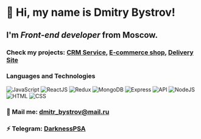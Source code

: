 # 👋 Hi, my name is **Dmitry Bystrov**!
## I'm *Front-end developer* from Moscow.
### Check my projects: [CRM Service](https://crm-logistic.herokuapp.com/), [E-commerce shop](https://e-commerce-here.herokuapp.com/), [Delivery Site](https://delivery-fooods.web.app/)
### Languages and Technologies
![JavaScript](https://img.shields.io/badge/-JavaScript-090909?style=for-the-badge&logo=JavaScript)
![ReactJS](https://img.shields.io/badge/-React-090909?style=for-the-badge&logo=React)
![Redux](https://img.shields.io/badge/-Redux-090909?style=for-the-badge&logo=Redux)
![MongoDB](https://img.shields.io/badge/-MongoDB-090909?style=for-the-badge&logo=MongoDB)
![Express](https://img.shields.io/badge/-Express-090909?style=for-the-badge&logo=Express)
![API](https://img.shields.io/badge/-REST&#032;API-090909?style=for-the-badge)
![NodeJS](https://img.shields.io/badge/-NodeJs-090909?style=for-the-badge&logo=Node)
![HTML](https://img.shields.io/badge/-HTML-090909?style=for-the-badge&logo=html5)
![CSS](https://img.shields.io/badge/-CSS-090909?style=for-the-badge&logo=css3)
### 💬 Mail me: dmitr_bystrov@mail.ru
### ⚡ Telegram: [DarknessPSA](https://t.me/DarknessPSA)
#


<!--
**SamFlayer/SamFlayer** is a ✨ _special_ ✨ repository because its `README.md` (this file) appears on your GitHub profile.

Here are some ideas to get you started:

- 🔭 I’m currently working on ...
- 🌱 I’m currently learning ...
- 👯 I’m looking to collaborate on ...
- 🤔 I’m looking for help with ...
- 💬 Ask me about ...
- 📫 How to reach me: ...
- 😄 Pronouns: ...
- ⚡ Fun fact: ...
-->
